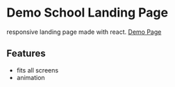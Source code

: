 # Demo School Landing Page
responsive landing page made with react.
[Demo Page](https://newohtwo.github.io/schoolLandingPage/)

## Features
* fits all screens
* animation
